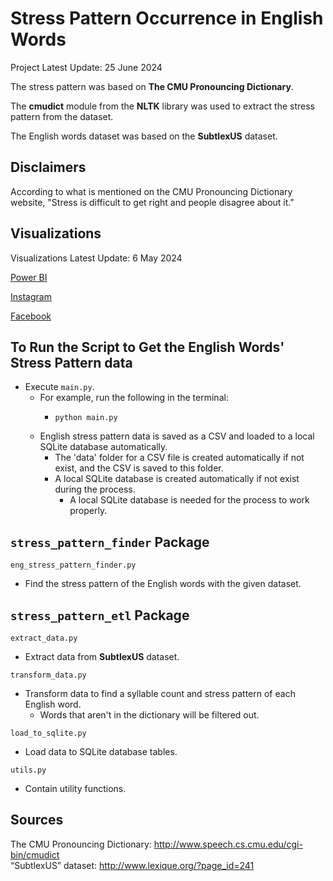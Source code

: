 # Stress Pattern Occurrence in English Words
Project Latest Update: 25 June 2024

The stress pattern was based on **The CMU Pronouncing Dictionary**.   

The **cmudict** module from the **NLTK** library was used to extract the stress pattern from the dataset.    

The English words dataset was based on the **SubtlexUS** dataset.     

## Disclaimers
According to what is mentioned on the CMU Pronouncing Dictionary website, 
"Stress is difficult to get right and people disagree about it."

## Visualizations
Visualizations Latest Update: 6 May 2024

[Power BI](https://app.powerbi.com/view?r=eyJrIjoiMzhkYmVjOGUtMmE5Ni00NmUxLWIzYWYtMzk2ODQ2YmU2NGM2IiwidCI6ImZlMzViMTA3LTdjMmYtNGNjMy1hZDYzLTA2NTY0MzcyMDg3OCIsImMiOjEwfQ%3D%3D)

[Instagram](https://www.instagram.com/p/C6oRlWmM5WL/?utm_source=ig_web_copy_link&igsh=MzRlODBiNWFlZA==)  

[Facebook](https://www.facebook.com/permalink.php?story_fbid=pfbid0LQsXGdyJCBBxEvjQeF7tD4tvZVkK9vVvWknG4exkd94jtmVV3Ma8wfYbBUTW5C4Cl&id=61553626169836)    

## To Run the Script to Get the English Words' Stress Pattern data
- Execute ```main.py```.
  - For example, run the following in the terminal: 
    - ```
      python main.py
      ```
  - English stress pattern data is saved as a CSV and loaded to a local SQLite database automatically.
    - The 'data' folder for a CSV file is created automatically if not exist, and the CSV is saved to this folder.
    - A local SQLite database is created automatically if not exist during the process.
      - A local SQLite database is needed for the process to work properly.

## ```stress_pattern_finder``` Package

```eng_stress_pattern_finder.py```
- Find the stress pattern of the English words with the given dataset.

## ```stress_pattern_etl``` Package

```extract_data.py```
- Extract data from **SubtlexUS** dataset.

```transform_data.py```
- Transform data to find a syllable count and stress pattern of each English word.
  - Words that aren't in the dictionary will be filtered out.

```load_to_sqlite.py```
- Load data to SQLite database tables.

```utils.py```
- Contain utility functions.

## Sources
The CMU Pronouncing Dictionary: http://www.speech.cs.cmu.edu/cgi-bin/cmudict   
“SubtlexUS” dataset: http://www.lexique.org/?page_id=241  
